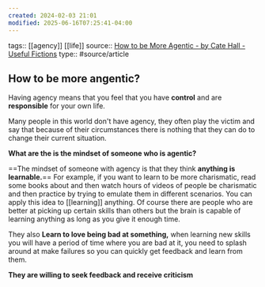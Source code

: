 ```yaml
---
created: 2024-02-03 21:01
modified: 2025-06-16T07:25:41-04:00
---
```

tags:: [[agency]] [[life]]
source:: [How to be More Agentic - by Cate Hall - Useful Fictions](https://usefulfictions.substack.com/p/how-to-be-more-agentic)
type:: #source/article

## How to be more angentic?
Having agency means that you feel that you have **control** and are **responsible** for your own life.

Many people in this world don't have agency, they often play the victim and say that because of their circumstances there is nothing that they can do to change their current situation.

**What are the is the mindset of someone who is agentic?**

==The mindset of someone with agency is that they think **anything is learnable.**==
For example, if you want to learn to be more charismatic, read some books about and then watch hours of videos of people be charismatic and then practice by trying to emulate them in different scenarios.
You can apply this idea to [[learning]] anything. Of course there are people who are better at picking up certain skills than others but the brain is capable of learning anything as long as you give it enough time.

They also **Learn to love being bad at something,** when learning new skills you will have a period of time where you are bad at it, you need to splash around at make failures so you can quickly get feedback and learn from them.

**They are willing to seek feedback and receive criticism**


